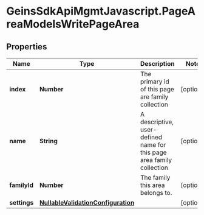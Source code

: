 # GeinsSdkApiMgmtJavascript.PageAreaModelsWritePageArea

## Properties

Name | Type | Description | Notes
------------ | ------------- | ------------- | -------------
**index** | **Number** | The primary id of this page are family collection | [optional] 
**name** | **String** | A descriptive, user-defined name for this page area family collection | [optional] 
**familyId** | **Number** | The family this area belongs to. | [optional] 
**settings** | [**NullableValidationConfiguration**](NullableValidationConfiguration.md) |  | [optional] 


